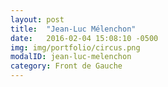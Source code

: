 ```yaml
---
layout: post
title:  "Jean-Luc Mélenchon"
date:   2016-02-04 15:08:10 -0500
img: img/portfolio/circus.png
modalID: jean-luc-melenchon
category: Front de Gauche
---
```


